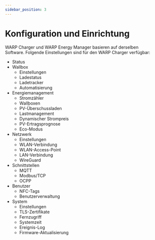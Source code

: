 ```yaml
---
sidebar_position: 3
---
```


# Konfiguration und Einrichtung

WARP Charger und WARP Energy Manager basieren auf derselben Software. Folgende Einstellungen sind für den WARP Charger verfügbar:
 
 * Status
 * Wallbox
   * Einstellungen
   * Ladestatus
   * Ladetracker
   * Automatisierung
 * Energiemanagement
   * Stromzähler
   * Wallboxen
   * PV-Überschussladen
   * Lastmanagement
   * Dynamischer Strompreis
   * PV-Ertragsprognose
   * Eco-Modus
 * Netzwerk
   * Einstellungen
   * WLAN-Verbindung
   * WLAN-Access-Point
   * LAN-Verbindung
   * WireGuard
 * Schnittstellen
   * MQTT
   * Modbus/TCP
   * OCPP
 * Benutzer
   * NFC-Tags
   * Benutzerverwaltung
 * System
   * Einstellungen
   * TLS-Zertifikate
   * Fernzugriff
   * Systemzeit
   * Ereignis-Log
   * Firmware-Aktualisierung

